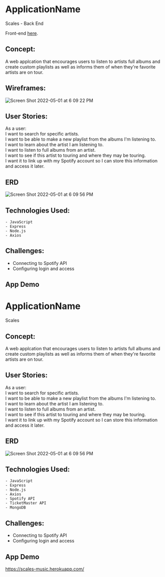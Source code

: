 # ApplicationName
Scales - Back End

Front-end [here](https://github.com/evanmkeith/scales-FE). 

## Concept:
A web applcation that encourages users to listen to artists full albums and create custom playlists as well as informs them of when they're favorite artists are on tour.

## Wireframes:
![Screen Shot 2022-05-01 at 6 09 22 PM](https://user-images.githubusercontent.com/55766816/166173079-e73263f0-e86a-428b-aa0f-6ca675c5e338.png)

## User Stories: 
As a user: <br>
I want to search for specific artists. <br>
I want to be able to make a new playlist from the albums I'm listening to. <br>
I want to learn about the artist I am listening to. <br>
I want to listen to full albums from an artist. <br>
I want to see if this artist to touring and where they may be touring. <br>
I want it to link up with my Spotify account so I can store this information and access it later. <br>

## ERD
![Screen Shot 2022-05-01 at 6 09 56 PM](https://user-images.githubusercontent.com/55766816/166173112-0c514dee-bf80-4871-80e1-63bef7db070c.png)

## Technologies Used:
    - JavaScript
    - Express
    - Node.js
    - Axios

## Challenges:
- Connecting to Spotify API
- Configuring login and access


## App Demo
# ApplicationName
Scales 

## Concept:
A web applcation that encourages users to listen to artists full albums and create custom playlists as well as informs them of when they're favorite artists are on tour.

## User Stories: 
As a user: <br>
I want to search for specific artists. <br>
I want to be able to make a new playlist from the albums I'm listening to. <br>
I want to learn about the artist I am listening to. <br>
I want to listen to full albums from an artist. <br>
I want to see if this artist to touring and where they may be touring. <br>
I want it to link up with my Spotify account so I can store this information and access it later. <br>

## ERD
![Screen Shot 2022-05-01 at 6 09 56 PM](https://user-images.githubusercontent.com/55766816/166173112-0c514dee-bf80-4871-80e1-63bef7db070c.png)

## Technologies Used:
    - JavaScript
    - Express
    - Node.js
    - Axios
    - Spotify API
    - TicketMaster API
    - MongoDB

## Challenges:
- Connecting to Spotify API
- Configuring login and access

## App Demo
https://scales-music.herokuapp.com/

